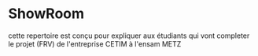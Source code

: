 # ShowRoom
cette repertoire est conçu pour expliquer aux étudiants qui vont completer le projet (FRV)  de l'entreprise CETIM à l'ensam METZ
